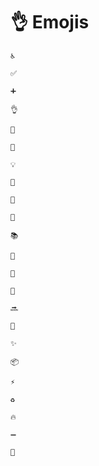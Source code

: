 # 👌 Emojis

```
♿
```

```
✅
```

```
➕
```

```
👌
```

```
💫
```

```
🐛
```

```
💡
```

```
🎉
```

```
🔧
```

```
🚀
```

```
📚
```

```
🚧
```

```
💄
```

```
🧱
```

```
🔜
```

```
🚚
```

```
✨
```

```
📦
```

```
⚡
```

```
♻️
```

```
🔥
```

```
➖
```

```
📱
```
